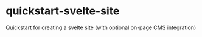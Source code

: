 # quickstart-svelte-site
Quickstart for creating a svelte site (with optional on-page CMS integration)
